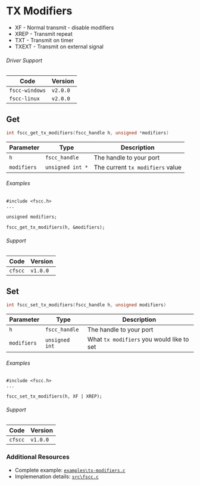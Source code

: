 # TX Modifiers

- XF - Normal transmit - disable modifiers
- XREP - Transmit repeat
- TXT - Transmit on timer
- TXEXT - Transmit on external signal

###### Driver Support
| Code           | Version
| -------------- | --------
| `fscc-windows` | `v2.0.0` 
| `fscc-linux`   | `v2.0.0` 

## Get
```c
int fscc_get_tx_modifiers(fscc_handle h, unsigned *modifiers)
```

| Parameter   | Type             | Description
| ----------- | ---------------- | -----------------------
| `h`         | `fscc_handle`    | The handle to your port
| `modifiers` | `unsigned int *` | The current `tx modifiers` value


###### Examples
```
#include <fscc.h>
...

unsigned modifiers;

fscc_get_tx_modifiers(h, &modifiers);
```

###### Support
| Code           | Version
| -------------- | --------
| `cfscc`        | `v1.0.0`


## Set
```c
int fscc_set_tx_modifiers(fscc_handle h, unsigned modifiers)
```

| Parameter   | Type           | Description
| ----------- | -------------- | -----------------------
| `h`         | `fscc_handle`  | The handle to your port
| `modifiers` | `unsigned int` | What `tx modifiers` you would like to set


###### Examples
```
#include <fscc.h>
...

fscc_set_tx_modifiers(h, XF | XREP);
```

###### Support
| Code           | Version
| -------------- | --------
| `cfscc`        | `v1.0.0`


### Additional Resources
- Complete example: [`examples\tx-modifiers.c`](https://github.com/commtech/cfscc/blob/master/examples/tx-modifiers/tx-modifiers.c)
- Implemenation details: [`src\fscc.c`](https://github.com/commtech/cfscc/blob/master/src/fscc.c)
